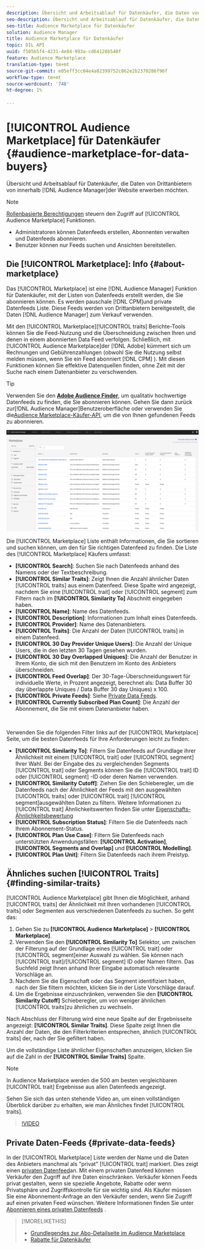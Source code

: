 ```yaml
---
description: Übersicht und Arbeitsablauf für Datenkäufer, die Daten von Drittanbietern innerhalb des Audience Managers erwerben möchten
seo-description: Übersicht und Arbeitsablauf für Datenkäufer, die Daten von Drittanbietern innerhalb des Audience Managers erwerben möchten
seo-title: Audience Marketplace für Datenkäufer
solution: Audience Manager
title: Audience Marketplace für Datenkäufer
topic: DIL API
uuid: f505b5f4-4231-4e84-993a-cd64128b540f
feature: Audience Marketplace
translation-type: tm+mt
source-git-commit: e05eff3cc04e4a82399752c862e2b2370286f96f
workflow-type: tm+mt
source-wordcount: '748'
ht-degree: 1%

---
```



# [!UICONTROL Audience Marketplace] für Datenkäufer {#audience-marketplace-for-data-buyers}

Übersicht und Arbeitsablauf für Datenkäufer, die Daten von Drittanbietern von innerhalb [!DNL Audience Manager]der Website erwerben möchten.

>[!NOTE]
>[Rollenbasierte Berechtigungen](../../../reporting/reports-dashboard.md) steuern den Zugriff auf [!UICONTROL Audience Marketplace] Funktionen.
>
>* Administratoren können Datenfeeds erstellen, Abonnenten verwalten und Datenfeeds abonnieren.
>* Benutzer können nur Feeds suchen und Ansichten bereitstellen.


## Die [!UICONTROL Marketplace]: Info {#about-marketplace}

Das [!UICONTROL Marketplace] ist eine [!DNL Audience Manager] Funktion für Datenkäufer, mit der Listen von Datenfeeds erstellt werden, die Sie abonnieren können. Es werden pauschale [!DNL CPM]und private Datenfeeds Liste. Diese Feeds werden von Drittanbietern bereitgestellt, die Daten [!DNL Audience Manager] zum Verkauf verwenden.

Mit den [!UICONTROL Marketplace][!UICONTROL traits] Berichte-Tools können Sie die Feed-Nutzung und die Überschneidung zwischen Ihren und denen in einem abonnierten Data Feed verfolgen. Schließlich, mit [!UICONTROL Audience Marketplace]der [!DNL Adobe] kümmert sich um Rechnungen und Gebührenzahlungen (obwohl Sie die Nutzung selbst melden müssen, wenn Sie ein Feed abonniert [!DNL CPM] ). Mit diesen Funktionen können Sie effektive Datenquellen finden, ohne Zeit mit der Suche nach einem Datenanbieter zu verschwenden.

>[!TIP]
>
>Verwenden Sie den **[Adobe Audience Finder](https://www.adobe-audience-finder.com/)**, um qualitativ hochwertige Datenfeeds zu finden, die Sie abonnieren können. Gehen Sie dann zurück zur[!DNL Audience Manager]Benutzeroberfläche oder verwenden Sie die[Audience Marketplace-Käufer-API](https://bank.demdex.com/portal/swagger/index.html#/Audience_Marketplace_Buyer_API), um die von Ihnen gefundenen Feeds zu abonnieren.

![Käufermarktplatz-overview](assets/buyer-marketplace-overview.png)

Die [!UICONTROL Marketplace] Liste enthält Informationen, die Sie sortieren und suchen können, um den für Sie richtigen Datenfeed zu finden. Die Liste des [!UICONTROL Marketplace] Käufers umfasst:

* **[!UICONTROL Search]**: Suchen Sie nach Datenfeeds anhand des Namens oder der Textbeschreibung.
* **[!UICONTROL Similar Traits]**: Zeigt Ihnen die Anzahl ähnlicher Daten [!UICONTROL traits] aus einem Datenfeed. Diese Spalte wird angezeigt, nachdem Sie eine [!UICONTROL trait] oder [!UICONTROL segment] zum Filtern nach im **[!UICONTROL Similarity To]** Abschnitt eingegeben haben.
* **[!UICONTROL Name]**: Name des Datenfeeds.
* **[!UICONTROL Description]**: Informationen zum Inhalt eines Datenfeeds.
* **[!UICONTROL Provider]**: Name des Datenanbieters.
* **[!UICONTROL Traits]**: Die Anzahl der Daten [!UICONTROL traits] in einem Datenfeed.
* **[!UICONTROL 30 Day Provider Unique Users]**: Die Anzahl der Unique Users, die in den letzten 30 Tagen gesehen wurden.
* **[!UICONTROL 30 Day Overlapped Uniques]**: Die Anzahl der Benutzer in Ihrem Konto, die sich mit den Benutzern im Konto des Anbieters überschneiden.
* **[!UICONTROL Feed Overlap]**: Der 30-Tage-Überschneidungswert für individuelle Werte, in Prozent angezeigt, berechnet als: Data Buffer 30 day überlappte Uniques / Data Buffer 30 day Uniques) x 100.
* **[!UICONTROL Private Feeds]**: Siehe [Private Data Feeds](../../../features/audience-marketplace/marketplace-private-feeds.md).
* **[!UICONTROL Currently Subscribed Plan Count]**: Die Anzahl der Abonnement, die Sie mit einem Datenanbieter haben.

 

Verwenden Sie die folgenden Filter links auf der [!UICONTROL Marketplace] Seite, um die besten Datenfeeds für Ihre Anforderungen leicht zu finden:

* **[!UICONTROL Similarity To]**: Filtern Sie Datenfeeds auf Grundlage ihrer Ähnlichkeit mit einem [!UICONTROL trait] oder [!UICONTROL segment] Ihrer Wahl. Bei der Eingabe des zu vergleichenden Segments [!UICONTROL trait] oder Segments können Sie die [!UICONTROL trait] ID oder [!UICONTROL segment] -ID oder deren Namen verwenden.
* **[!UICONTROL Similarity Cutoff]**: Ziehen Sie den Schieberegler, um die Datenfeeds nach der Ähnlichkeit der Feeds mit den ausgewählten [!UICONTROL traits] oder [!UICONTROL trait] [!UICONTROL segment]ausgewählten Daten zu filtern. Weitere Informationen zu [!UICONTROL trait] Ähnlichkeitswerten finden Sie unter [Eigenschafts-Ähnlichkeitsbewertung](../../segments/trait-recommendations.md#trait-similarity-score)
* **[!UICONTROL Subscription Status]**: Filtern Sie die Datenfeeds nach Ihrem Abonnement-Status.
* **[!UICONTROL Plan Use Case]**: Filtern Sie Datenfeeds nach unterstützten Anwendungsfällen: **[!UICONTROL Activation]**, **[!UICONTROL Segments and Overlap]** und **[!UICONTROL Modelling]**.
* **[!UICONTROL Plan Unit]**: Filtern Sie Datenfeeds nach ihrem Preistyp.

## Ähnliches suchen [!UICONTROL Traits] {#finding-similar-traits}

[!UICONTROL Audience Marketplace] gibt Ihnen die Möglichkeit, anhand [!UICONTROL traits] der Ähnlichkeit mit Ihren vorhandenen [!UICONTROL traits] oder Segmenten aus verschiedenen Datenfeeds zu suchen. So geht das:

1. Gehen Sie zu **[!UICONTROL Audience Marketplace]** > **[!UICONTROL Marketplace]**.
2. Verwenden Sie den **[!UICONTROL Similarity To]** Selektor, um zwischen der Filterung auf der Grundlage eines [!UICONTROL trait] oder [!UICONTROL segment]einer Auswahl zu wählen. Sie können nach [!UICONTROL trait]/[!UICONTROL segment] ID oder Namen filtern. Das Suchfeld zeigt Ihnen anhand Ihrer Eingabe automatisch relevante Vorschläge an.
3. Nachdem Sie die Eigenschaft oder das Segment identifiziert haben, nach der Sie filtern möchten, klicken Sie in der Liste Vorschläge darauf.
4. Um die Ergebnisse einzuschränken, verwenden Sie den **[!UICONTROL Similarity Cutoff]** Schieberegler, um von weniger ähnlichen [!UICONTROL traits]zu ähnlichen zu wechseln.

Nach Abschluss der Filterung wird eine neue Spalte auf der Ergebnisseite angezeigt: **[!UICONTROL Similar Traits]**. Diese Spalte zeigt Ihnen die Anzahl der Daten, die den Filterkriterien entsprechen, ähnlich [!UICONTROL traits] der, nach der Sie gefiltert haben.

Um die vollständige Liste ähnlicher Eigenschaften anzuzeigen, klicken Sie auf die Zahl in der **[!UICONTROL Similar Traits]** Spalte.

>[!NOTE]
>
> In Audience Marketplace werden die 500 am besten vergleichbaren [!UICONTROL trait] Ergebnisse aus allen Datenfeeds angezeigt.

Sehen Sie sich das unten stehende Video an, um einen vollständigen Überblick darüber zu erhalten, wie man Ähnliches findet [!UICONTROL traits].

>[!VIDEO](https://video.tv.adobe.com/v/29370/)

## Private Daten-Feeds {#private-data-feeds}

In der [!UICONTROL Marketplace] Liste werden der Name und die Daten des Anbieters manchmal als &quot;privat&quot; [!UICONTROL trait] markiert. Dies zeigt einen [privaten Datenfeed](../../../features/audience-marketplace/marketplace-private-feeds.md)an. Mit einem privaten Datenfeed können Verkäufer den Zugriff auf ihre Daten einschränken. Verkäufer können Feeds privat gestalten, wenn sie spezielle Angebote, Rabatte oder wenn Privatsphäre und Zugriffskontrolle für sie wichtig sind. Als Käufer müssen Sie eine Abonnement-Anfrage an den Verkäufer senden, wenn Sie Zugriff auf einen privaten Feed wünschen. Weitere Informationen finden Sie unter [Abonnieren eines privaten Datenfeeds](../../../features/audience-marketplace/marketplace-data-buyers/marketplace-manage-subscriptions.md#subscript-private-data-feed) .

>[!MORELIKETHIS]
>
>* [Grundlegendes zur Abo-Detailseite im Audience Marketplace](../../../features/audience-marketplace/marketplace-data-buyers/marketplace-manage-subscriptions.md#marketplace-buyer-details)
>* [Rabatte für Datenkäufer](../../../features/audience-marketplace/marketplace-data-buyers/marketplace-manage-subscriptions.md#buyer-discount)

